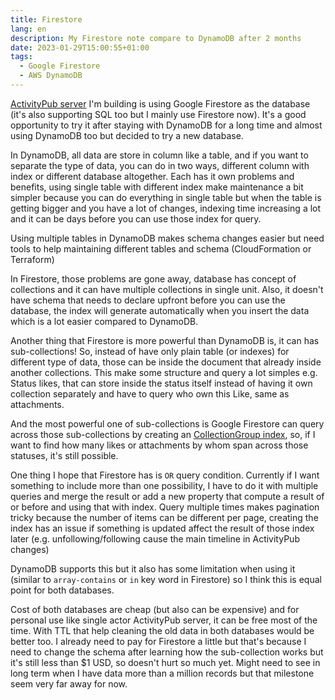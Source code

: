 ```yaml
---
title: Firestore
lang: en
description: My Firestore note compare to DynamoDB after 2 months
date: 2023-01-29T15:00:55+01:00
tags:
  - Google Firestore
  - AWS DynamoDB
---
```


[ActivityPub server](https://github.com/llun/activities.next) I'm building is using Google Firestore as the database (it's also supporting SQL too but I mainly use Firestore now). It's a good opportunity to try it after staying with DynamoDB for a long time and almost using DynamoDB too but decided to try a new database.

In DynamoDB, all data are store in column like a table, and if you want to separate the type of data, you can do in two ways, different column with index or different database altogether. Each has it own problems and benefits, using single table with different index make maintenance a bit simpler because you can do everything in single table but when the table is getting bigger and you have a lot of changes, indexing time increasing a lot and it can be days before you can use those index for query.

Using multiple tables in DynamoDB makes schema changes easier but need tools to help maintaining different tables and schema (CloudFormation or Terraform)

In Firestore, those problems are gone away, database has concept of collections and it can have multiple collections in single unit. Also, it doesn't have schema that needs to declare upfront before you can use the database, the index will generate automatically when you insert the data which is a lot easier compared to DynamoDB.

Another thing that Firestore is more powerful than DynamoDB is, it can has sub-collections! So, instead of have only plain table (or indexes) for different type of data, those can be inside the document that already inside another collections. This make some structure and query a lot simples e.g. Status likes, that can store inside the status itself instead of having it own collection separately and have to query who own this Like, same as attachments.

And the most powerful one of sub-collections is Google Firestore can query across those sub-collections by creating an [CollectionGroup index](https://firebase.blog/posts/2019/06/understanding-collection-group-queries), so, if I want to find how many likes or attachments by whom span across those statuses, it's still possible.

One thing I hope that Firestore has is `OR` query condition. Currently if I want something to include more than one possibility, I have to do it with multiple queries and merge the result or add a new property that compute a result of or before and using that with index. Query multiple times makes pagination tricky because the number of items can be different per page, creating the index has an issue if something is updated affect the result of those index later (e.g. unfollowing/following cause the main timeline in ActivityPub changes)

DynamoDB supports this but it also has some limitation when using it (similar to `array-contains` or `in` key word in Firestore) so I think this is equal point for both databases.

Cost of both databases are cheap (but also can be expensive) and for personal use like single actor ActivityPub server, it can be free most of the time. With TTL that help cleaning the old data in both databases would be better too. I already need to pay for Firestore a little but that's because I need to change the schema after learning how the sub-collection works but it's still less than $1 USD, so doesn't hurt so much yet. Might need to see in long term when I have data more than a million records but that milestone seem very far away for now.
